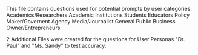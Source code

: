 This file contains questions used for potential prompts by user categories:
Academics/Researchers
Academic Institutions
Students
Educators
Policy Maker/Governent Agency
Media/Journalist
General Public
Business Owner/Entrepreneurs

2 Additional Files were created for the questions for User Personas "Dr. Paul" and "Ms. Sandy" to test accuracy.
